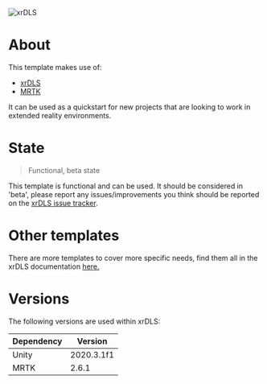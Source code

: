 ![xrDLS](https://github.com/philips-internal/xrDLS/blob/develop/docs/src/pages/media/images/header.png)

# About
This template makes use of:
- [xrDLS](https://github.com/philips-internal/xrDLS)
- [MRTK](https://github.com/microsoft/MixedRealityToolkit-Unity)

It can be used as a quickstart for new projects that are looking to work in extended reality environments.

# State
> Functional, beta state

This template is functional and can be used. It should be considered in 'beta', please report any issues/improvements you think should be reported on the [xrDLS issue tracker](https://github.com/philips-internal/xrDLS/issues).

# Other templates
There are more templates to cover more specific needs, find them all in the xrDLS documentation [here.](https://xrdls.philips-internal.com/getting-started/setting-up/using-xrdls)

# Versions
The following versions are used within xrDLS:

| Dependency | Version |
| --------  | ------- |
| Unity | 2020.3.1f1 |
| MRTK | 2.6.1 |

